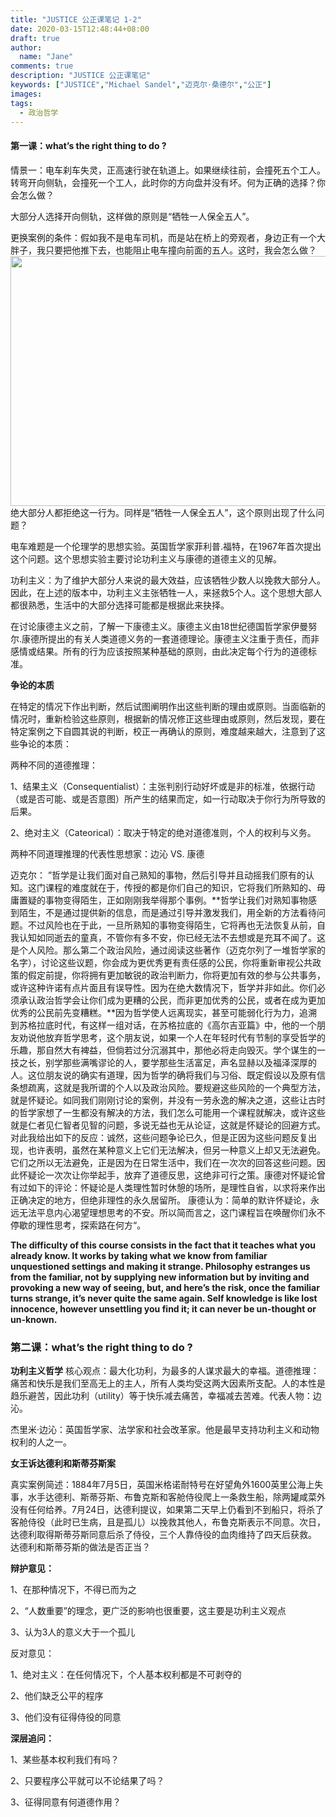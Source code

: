 ```yaml
---
title: "JUSTICE 公正课笔记 1-2"
date: 2020-03-15T12:48:44+08:00
draft: true
author:
  name: "Jane"
comments: true
description: "JUSTICE 公正课笔记"
keywords: ["JUSTICE","Michael Sandel","迈克尔·桑德尔","公正"]
images:
tags:
  - 政治哲学
---
```

#### 第一课：what’s the right thing to do ?
情景一：电车刹车失灵，正高速行驶在轨道上。如果继续往前，会撞死五个工人。转弯开向侧轨，会撞死一个工人，此时你的方向盘并没有坏。何为正确的选择？你会怎么做？


大部分人选择开向侧轨，这样做的原则是“牺牲一人保全五人”。

更换案例的条件：假如我不是电车司机，而是站在桥上的旁观者，身边正有一个大胖子，我只要把他推下去，也能阻止电车撞向前面的五人。这时，我会怎么做？
<img src="/images/Trolley_problem.png" height="400px" width="600px">
绝大部分人都拒绝这一行为。同样是“牺牲一人保全五人”，这个原则出现了什么问题？


电车难题是一个伦理学的思想实验。英国哲学家菲利普.福特，在1967年首次提出这个问题。这个思想实验主要讨论功利主义与康德的道德主义的见解。

功利主义：为了维护大部分人来说的最大效益，应该牺牲少数人以挽救大部分人。因此，在上述的版本中，功利主义主张牺牲一人，来拯救5个人。这个思想大部人都很熟悉，生活中的大部分选择可能都是根据此来抉择。

在讨论康德主义之前，了解一下康德主义。康德主义由18世纪德国哲学家伊曼努尔.康德所提出的有关人类道德义务的一套道德理论。康德主义注重于责任，而非感情或结果。所有的行为应该按照某种基础的原则，由此决定每个行为的道德标准。

**争论的本质**

在特定的情况下作出判断，然后试图阐明作出这些判断的理由或原则。当面临新的情况时，重新检验这些原则，根据新的情况修正这些理由或原则，然后发现，要在特定案例之下自圆其说的判断，校正一再确认的原则，难度越来越大，注意到了这些争论的本质：

两种不同的道德推理：

1、结果主义（Consequentialist）：主张判别行动好坏或是非的标准，依据行动（或是否可能、或是否意图）所产生的结果而定，如一行动取决于你行为所导致的后果。

2、绝对主义（Cateorical）：取决于特定的绝对道德准则，个人的权利与义务。

两种不同道理推理的代表性思想家：边沁 VS. 康德

迈克尔： ”哲学是让我们面对自己熟知的事物，然后引导并且动摇我们原有的认知。这门课程的难度就在于，传授的都是你们自己的知识，它将我们所熟知的、毋庸置疑的事物变得陌生，正如刚刚我举得那个事例。**哲学让我们对熟知事物感到陌生，不是通过提供新的信息，而是通过引导并激发我们，用全新的方法看待问题。不过风险也在于此，一旦所熟知的事物变得陌生，它将再也无法恢复从前，自我认知如同逝去的童真，不管你有多不安，你已经无法不去想或是充耳不闻了。这是个人风险。那么第二个政治风险，通过阅读这些著作（迈克尔列了一堆哲学家的名字），讨论这些议题，你会成为更优秀更有责任感的公民，你将重新审视公共政策的假定前提，你将拥有更加敏锐的政治判断力，你将更加有效的参与公共事务，或许这种许诺有点片面且有误导性。因为在绝大数情况下，哲学并非如此。你们必须承认政治哲学会让你们成为更糟的公民，而非更加优秀的公民，或者在成为更加优秀的公民前先变糟糕。**因为哲学使人远离现实，甚至可能弱化行为力，追溯到苏格拉底时代，有这样一组对话，在苏格拉底的《高尔吉亚篇》中，他的一个朋友劝说他放弃哲学思考，这个朋友说，如果一个人在年轻时代有节制的享受哲学的乐趣，那自然大有裨益，但倘若过分沉溺其中，那他必将走向毁灭。学个谋生的一技之长，别学那些满嘴谬论的人，要学那些生活富足，声名显赫以及福泽深厚的人。这位朋友说的确实有道理，因为哲学的确将我们与习俗、既定假设以及原有信条想疏离，这就是我所谓的个人以及政治风险。要规避这些风险的一个典型方法，就是怀疑论。如同我们刚刚讨论的案例，并没有一劳永逸的解决之道，这些让古时的哲学家想了一生都没有解决的方法，我们怎么可能用一个课程就解决，或许这些就是仁者见仁智者见智的问题，多说无益也无从论证，这就是怀疑论的回避方式。对此我给出如下的反应：诚然，这些问题争论已久，但是正因为这些问题反复出现，也许表明，虽然在某种意义上它们无法解决，但另一种意义上却又无法避免。它们之所以无法避免，正是因为在日常生活中，我们在一次次的回答这些问题。因此怀疑论一次次让你举起手，放弃了道德反思，这绝非可行之策。康德对怀疑论曾有过如下的评论：怀疑论是人类理性暂时休憩的场所，是理性自省，以求将来作出正确决定的地方，但绝非理性的永久居留所。 康德认为：简单的默许怀疑论，永远无法平息内心渴望理想思考的不安。所以简而言之，这门课程旨在唤醒你们永不停歇的理性思考，探索路在何方“。

**The difficulty of this course consists in the fact that it teaches what you already know. It works by taking what we know from familiar unquestioned settings and making it strange. Philosophy estranges us from the familiar, not by supplying new information but by inviting and provoking a new way of seeing, but, and here’s the risk, once the familiar turns strange, it’s never quite the same again. Self knowledge is like lost innocence, however unsettling you find it; it can never be un-thought or un-known.**


### 第二课：what’s the right thing to do ?

**功利主义哲学** 核心观点：最大化功利，为最多的人谋求最大的幸福。道德推理：痛苦和快乐是我们至高无上的主人，所有人类均受这两大因素所支配。人的本性是趋乐避苦，因此功利（utility）等于快乐减去痛苦，幸福减去苦难。代表人物：边沁。

杰里米·边沁：英国哲学家、法学家和社会改革家。他是最早支持功利主义和动物权利的人之一。

**女王诉达德利和斯蒂芬斯案**

真实案例简述：1884年7月5日，英国米格诺耐特号在好望角外1600英里公海上失事，水手达德利、斯蒂芬斯、布鲁克斯和客舱侍役爬上一条救生船，除两罐咸菜外没有任何给养。7月24日，达德利提议，如果第二天早上仍看到不到船只，将杀了客舱侍役（此时已生病，且是孤儿）以挽救其他人，布鲁克斯表示不同意。次日，达德利取得斯蒂芬斯同意后杀了侍役，三个人靠侍役的血肉维持了四天后获救。
达德利和斯蒂芬斯的做法是否正当？

**辩护意见：**

1、在那种情况下，不得已而为之

2、“人数重要”的理念，更广泛的影响也很重要，这主要是功利主义观点

3、认为3人的意义大于一个孤儿

反对意见：

1、绝对主义：在任何情况下，个人基本权利都是不可剥夺的

2、他们缺乏公平的程序

3、他们没有征得侍役的同意

**深层追问：**

1、某些基本权利我们有吗？

2、只要程序公平就可以不论结果了吗？

3、征得同意有何道德作用？
